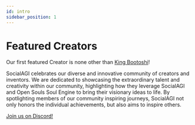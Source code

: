 ```yaml
---
id: intro
sidebar_position: 1
---
```


# Featured Creators

Our first featured Creator is none other than [King Bootoshi](/Featured%20Creator/Bootoshi)!

SocialAGI celebrates our diverse and innovative community of creators and inventors. We are dedicated to showcasing the extraordinary talent and creativity within our community, highlighting how they leverage SocialAGI and Open Souls Soul Engine to bring their visionary ideas to life. By spotlighting members of our community inspiring journeys, SocialAGI not only honors the individual achievements, but also aims to inspire others.

[Join us on Discord!](https://discord.gg/FCPcCUbw3p)
